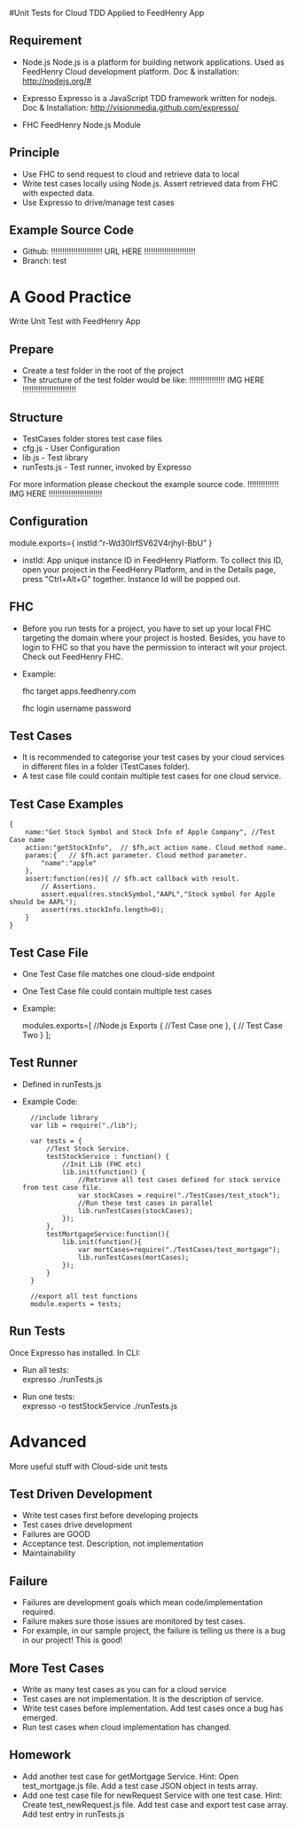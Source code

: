#Unit Tests for Cloud
TDD Applied to FeedHenry App


## Requirement

* Node.js
	Node.js is a platform for building network applications. Used as FeedHenry Cloud development platform.
	Doc & installation: http://nodejs.org/#

* Expresso
	Expresso is a JavaScript TDD framework written for nodejs. 
	Doc & Installation: http://visionmedia.github.com/expresso/

* FHC
	FeedHenry Node.js Module


## Principle

* Use FHC to send request to cloud and retrieve data to local
* Write test cases locally using Node.js. Assert retrieved data from FHC with expected data.
* Use Expresso to drive/manage test cases


## Example Source Code

* Github:  !!!!!!!!!!!!!!!!!!!!!!!   URL HERE   !!!!!!!!!!!!!!!!!!!!!!!
* Branch: test





# A Good Practice
Write Unit Test with FeedHenry App


## Prepare

* Create a test folder in the root of the project
* The structure of the test folder would be like:
			!!!!!!!!!!!!!!!!   IMG HERE  !!!!!!!!!!!!!!!!!!!!!!!!


## Structure

* TestCases folder stores test case files
* cfg.js - User Configuration
* lib.js - Test library
* runTests.js - Test runner, invoked by Expresso

For more information please checkout the example source code.
!!!!!!!!!!!!!! IMG HERE !!!!!!!!!!!!!!!!!!!!!!!!


## Configuration

module.exports={
	 instId:"r-Wd30IrfSV62V4rjhyI-BbU”
}

* instId: App unique instance ID in FeedHenry Platform. To collect this ID, open your project in the FeedHenry Platform, and
  in the Details page, press "Ctrl+Alt+G" together. Instance Id will be popped out.


## FHC

* Before you run tests for a project, you have to set up your local FHC targeting the domain where your project is hosted.
  Besides, you have to login to FHC so that you have the permission to interact wit your project. Check out FeedHenry FHC.

* Example:

	fhc target apps.feedhenry.com

	fhc login username password


## Test Cases

* It is recommended to categorise your test cases by your cloud services in different files in a folder (TestCases folder).
* A test case file could contain multiple test cases for one cloud service.


## Test Case Examples

	{
		name:"Get Stock Symbol and Stock Info of Apple Company", //Test Case name
		action:"getStockInfo",  // $fh,act action name. Cloud method name.
		params:{   // $fh.act parameter. Cloud method parameter.
			"name":"apple"
		},
		assert:function(res){ // $fh.act callback with result.
			// Assertions.
			assert.equal(res.stockSymbol,"AAPL","Stock symbol for Apple should be AAPL");
			assert(res.stockInfo.length>0);
		}
	}


## Test Case File

* One Test Case file matches one cloud-side endpoint
* One Test Case file could contain multiple test cases
* Example:

	modules.exports=[ //Node.js Exports
		{
		//Test Case one
		},
		{
		// Test Case Two
		}
	];


## Test Runner

* Defined in runTests.js
* Example Code:

		//include library
		var lib = require("./lib"); 

		var tests = {
			//Test Stock Service.
			testStockService : function() {
				//Init Lib (FHC etc)
				lib.init(function() {
					//Retrieve all test cases defined for stock service from test case file.
					var stockCases = require("./TestCases/test_stock");
					//Run these test cases in parallel
					lib.runTestCases(stockCases);
				});
			},
			testMortgageService:function(){
				lib.init(function(){
					var mortCases=require("./TestCases/test_mortgage");
					lib.runTestCases(mortCases);
				});
			}
		}

		//export all test functions
		module.exports = tests;


## Run Tests

Once Expresso has installed. In CLI:

* Run all tests:  
	expresso ./runTests.js

* Run one tests:  
	expresso -o testStockService
	./runTests.js





# Advanced
More useful stuff with Cloud-side unit tests


## Test Driven Development

* Write test cases first before developing projects
* Test cases drive development
* Failures are GOOD
* Acceptance test. Description, not implementation
* Maintainability


## Failure

* Failures are development goals which mean code/implementation required.
* Failure makes sure those issues are monitored by test cases.
* For example, in our sample project, the failure is telling us there is a bug in our project! This is good!


## More Test Cases

* Write as many test cases as you can for a cloud service
* Test cases are not implementation. It is the description of service.
* Write test cases before implementation. Add test cases once a bug has emerged.
* Run test cases when cloud implementation has changed.


## Homework

* Add another test case for getMortgage Service.
	Hint: 	Open test_mortgage.js file. Add a test case JSON object in tests array.
* Add one test case file for newRequest Service with one test case.
	Hint: 	Create test_newRequest.js file. Add test case and export test case array.
			Add test entry in runTests.js






















